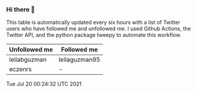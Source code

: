### Hi there 👋

This table is automatically updated every six hours with a list of Twitter users who have followed me and unfollowed me. I used Github Actions, the Twitter API, and the python package tweepy to automate this workflow.

| Unfollowed me |  Followed me |
| --- | --- |
|leilabguzman|leilaguzman95|
|eczenrs|-|
Tue Jul 20 00:24:32 UTC 2021
